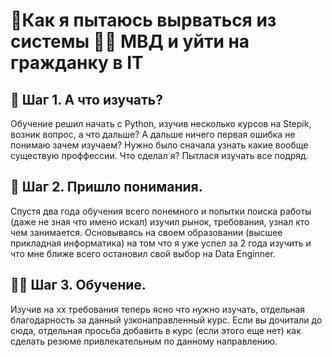 # 🫡Как я пытаюсь вырваться из системы 👮‍♂️ МВД и уйти на гражданку в IT

## 📖 Шаг 1. А что изучать?
Обучение решил начать с Python, изучив несколько курсов на Stepik, возник вопрос, а что дальше?
А дальше ничего первая ошибка не понимаю зачем изучаем? Нужно было сначала узнать какие вообще существую проффессии.
Что сделал я? Пытлася изучать все подряд. 

## 🧠 Шаг 2. Пришло понимания.
Спустя два года обучения всего понемного и попытки поиска работы (даже не зная что имено искал) изучил рынок, требования, узнал кто чем занимается.
Основываясь на своем образовании (высшее прикладная информатика) на том что я уже успел за 2 года изучить и что мне ближе всего остановил свой выбор на Data Enginner.

## 🧑‍💻 Шаг 3. Обучение.
Изучив на хх требования теперь ясно что нужно изучать, отдельная благодарность за данный узконаправленный курс. Если вы дочитали до сюда, отдельная просьба добавить в курс (если этого еще нет) как сделать резюме привлекательным по данному направлению. 




